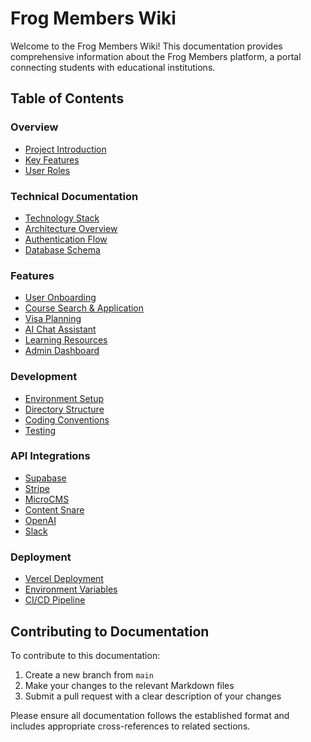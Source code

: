 # Frog Members Wiki

Welcome to the Frog Members Wiki! This documentation provides comprehensive information about the Frog Members platform, a portal connecting students with educational institutions.

## Table of Contents

### Overview
- [Project Introduction](./overview/introduction.md)
- [Key Features](./overview/features.md)
- [User Roles](./overview/user-roles.md)

### Technical Documentation
- [Technology Stack](./technical/stack.md)
- [Architecture Overview](./technical/architecture.md)
- [Authentication Flow](./technical/authentication.md)
- [Database Schema](./technical/database.md)

### Features
- [User Onboarding](./features/onboarding.md)
- [Course Search & Application](./features/courses.md)
- [Visa Planning](./features/visa-planning.md)
- [AI Chat Assistant](./features/ai-assistant.md)
- [Learning Resources](./features/learning-resources.md)
- [Admin Dashboard](./features/admin-dashboard.md)

### Development
- [Environment Setup](./development/setup.md)
- [Directory Structure](./development/directory-structure.md)
- [Coding Conventions](./development/coding-conventions.md)
- [Testing](./development/testing.md)

### API Integrations
- [Supabase](./api/supabase.md)
- [Stripe](./api/stripe.md)
- [MicroCMS](./api/microcms.md)
- [Content Snare](./api/content-snare.md)
- [OpenAI](./api/openai.md)
- [Slack](./api/slack.md)

### Deployment
- [Vercel Deployment](./deployment/vercel.md)
- [Environment Variables](./deployment/environment-variables.md)
- [CI/CD Pipeline](./deployment/ci-cd.md)

## Contributing to Documentation

To contribute to this documentation:

1. Create a new branch from `main`
2. Make your changes to the relevant Markdown files
3. Submit a pull request with a clear description of your changes

Please ensure all documentation follows the established format and includes appropriate cross-references to related sections.
